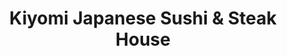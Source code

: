 ---
layout: place
title: "Kiyomi Japanese Sushi & Steak House"
permalink: /maryland/bel-air/kiyomi-japanese-sushi-steak-house.html
stateAbbr: MD
stateName: Maryland
cityName: Bel Air
seo:
  name: "Kiyomi Japanese Sushi & Steak House"
  type: Restaurant
  links: null
description: "Kiyomi Japanese Sushi & Steak House serves delicious sushi in Bel Air, Maryland. Try fresh Japanese dishes for a great dining experience. "
place_id: ChIJDaT_i5vex4kRVLzqF2jv9NU
photos:
  - name: >-
      places/ChIJDaT_i5vex4kRVLzqF2jv9NU/photos/AeeoHcKWsCsOWnrAw6-C0PwbPer4GqTGpEjTe17Y980E_rj7ZOVyUoose4plT88n4bhVZRr4r092x6KBBAYwC5GMtTFuyr7lS8RZMFbVC4Wz-ist5K5BxDpSpTCPJ8sOGAXmyWp38KVDlsboYErC7BdHk7PheFqDA1xzgf6SMvUjau-YP2QQnoh6RhA8qlC_3j4sN28U7L-hmoXx3Izz8QWCeRZL5uvKEVNQHKdjN0of2RsWXkfJruEXQPBvvhbNg5zrur6QAgDiUdEJuVwZ-CJ04jYJDVixfIeCzDbwyAV9qHBiROx30UO-W3WKFNMt4Xn-O6UDJZJA7oHAqgqPKfWIpL5FT0HP77q1J9mLrUGV2MYCbSUI5hLuurmY8ilheqyv312mIJ-X8_TYSmCuhSg4XtOuEsEIzbdkTZI8BV1uXBQ
    widthPx: 4032
    heightPx: 3024
    authorAttributions:
      - displayName: Chuma Enwonwu
        uri: https://maps.google.com/maps/contrib/107734772052720204921
        photoUri: >-
          https://lh3.googleusercontent.com/a-/ALV-UjV8BvHNaQYBeUFdeEDtoYnC7A44xafcahszc_u0wQRXdx3Ovtow=s100-p-k-no-mo
    flagContentUri: >-
      https://www.google.com/local/imagery/report/?cb_client=maps_api_places.places_api&image_key=!1e10!2sCIHM0ogKEICAgIC4x8SjeA&hl=en-US
    googleMapsUri: >-
      https://www.google.com/maps/place//data=!3m4!1e2!3m2!1sCIHM0ogKEICAgIC4x8SjeA!2e10!4m2!3m1!1s0x89c7de9b8bffa40d:0xd5f4ef6817eabc54
  - name: >-
      places/ChIJDaT_i5vex4kRVLzqF2jv9NU/photos/AeeoHcKcpBod1tN68XQfiQkUSLM7veZEeHovInrgCupyuizHhXXtNpK69g2MsmJSo45MaQglCKgqMegKjZYI6BzIDLlBdBlDW-G1wgByHg-JSgosyW6BF8nx8qrwk1pZPJyZ_9wGRahB8rrkxciQ5kFWKXKLs_PES-nfx5efBdDSMMabMkibLi22rDBi-zv0rC9594zfolU3tx3IbtE626yt2_BmXzOrcUtvw1KKEuk1GSRBF0Ha9VgILx6we7_koE3ZaZlZuLhHNG2tSppvHLsofOaea1ZqDdoIrdyyhQDSQrN6T47BYS9ZH8qiGIvymLlaZingRz_4O0_HtmIWM17HlPV2dewaXWCKlP_fGRD6k2KeHQbtWK0O_Z6gsBDQC8SHH4Z5W3QipZG5Ybyi4k5gjOU7KrT5Zg6Mz6QTVPScbbTgntiw
    widthPx: 4800
    heightPx: 3599
    authorAttributions:
      - displayName: Jason Ritterstein
        uri: https://maps.google.com/maps/contrib/104801797056477639682
        photoUri: >-
          https://lh3.googleusercontent.com/a/ACg8ocLw5Vc2UK5Nnr6MBTOv_7jY49Y4JfoIjCFSWU8AE4BVPgKEVg=s100-p-k-no-mo
    flagContentUri: >-
      https://www.google.com/local/imagery/report/?cb_client=maps_api_places.places_api&image_key=!1e10!2sCIHM0ogKEICAgICmqIaq1QE&hl=en-US
    googleMapsUri: >-
      https://www.google.com/maps/place//data=!3m4!1e2!3m2!1sCIHM0ogKEICAgICmqIaq1QE!2e10!4m2!3m1!1s0x89c7de9b8bffa40d:0xd5f4ef6817eabc54
  - name: >-
      places/ChIJDaT_i5vex4kRVLzqF2jv9NU/photos/AeeoHcJb7o--1_E4TSolfOayW5VlpqVZhb-Lvk8XMEPR1GJ433yjwL_QbZPdXaTUJ-p1LCSGey2fgo1GydiUucLiFyulL4H4-rbv_lfzdDlOKja9Up37gxuXo-qpckn_MXmQoSo5ICFqoBhgj9b_zQLt2r95utjrmxnSMvU_GS_NIhBfLXp54bS0zKEHaj7cwcT8Fp4mkkwZI3PpacGs7P2vakItyjlls6gHbKmoWE_E-IinTun9qe7l-tYQZHwzgqyCpEyej7YPdpO9vu9RqTo2k85_NUk5k2v_RI6HFV8y0TrL2oLYOIfYRTETLjtXbBFIY2zD68qHpgRvVtyspDOEqdZluXGcqXAgf3e1GUsSPI7YoGr-hZQwnJLvHOqFSgB18Z7osUi5RCl1wyikzTcXohvhJgLFDVagPN6A0ly0CP4R7w
    widthPx: 4160
    heightPx: 3120
    authorAttributions:
      - displayName: JB Lighter
        uri: https://maps.google.com/maps/contrib/110062414445364571148
        photoUri: >-
          https://lh3.googleusercontent.com/a-/ALV-UjX2GrRc40niUwCqVHuh5OFVI91gWkp8AsyorymdE06DXmvNjjaQCw=s100-p-k-no-mo
    flagContentUri: >-
      https://www.google.com/local/imagery/report/?cb_client=maps_api_places.places_api&image_key=!1e10!2sCIHM0ogKEICAgMDgyfOCcw&hl=en-US
    googleMapsUri: >-
      https://www.google.com/maps/place//data=!3m4!1e2!3m2!1sCIHM0ogKEICAgMDgyfOCcw!2e10!4m2!3m1!1s0x89c7de9b8bffa40d:0xd5f4ef6817eabc54
  - name: >-
      places/ChIJDaT_i5vex4kRVLzqF2jv9NU/photos/AeeoHcICBRQuY7PKkh1m256QIzNcLmHpPysfZwOW5vEUDmUSpJ79h3TAzFqdxSMKFRaJjDR73Pb3cS0sphamWq47s0auSSJZ5txd7_x92p6iM4e9_2mnAkilP1BgiTYGc9II7J1KJrK7wGpczwY0M6aKeAqk7nXuiPq7tZLLDQqjb9XJ-Xz4g6t4vNCzpHEGadYOnjqofO91JvoeMkxnb2QXoR1Y8a0Rna6OswC-o-TahYccoWbRuFVyNY4qsp-aYF0YASC6dlFUy8-xinl5OuiPNv-GJ_QZVL-GyDLbIJyqL-Idv-lpmtczyBdpc4GP_QbQMtiZSRSm_Oh1TZZLP9I_XC9b958gKmKoAnbCz8Ro0hjLV2Rc-3daCAK3gNbJ8nXP4tboBwn5F2Bl6s-0hLHagfAFeyOU_715Bb6cBDJ3Mj61hL8T
    widthPx: 3024
    heightPx: 4032
    authorAttributions:
      - displayName: Teresa Jones
        uri: https://maps.google.com/maps/contrib/115913492336098120350
        photoUri: >-
          https://lh3.googleusercontent.com/a-/ALV-UjUsWKHLAHO8lCOro2Ph8Mj42K4MUgu_vNUL93edU99jpkyJWzw=s100-p-k-no-mo
    flagContentUri: >-
      https://www.google.com/local/imagery/report/?cb_client=maps_api_places.places_api&image_key=!1e10!2sCIHM0ogKEICAgIDLnofS2AE&hl=en-US
    googleMapsUri: >-
      https://www.google.com/maps/place//data=!3m4!1e2!3m2!1sCIHM0ogKEICAgIDLnofS2AE!2e10!4m2!3m1!1s0x89c7de9b8bffa40d:0xd5f4ef6817eabc54
  - name: >-
      places/ChIJDaT_i5vex4kRVLzqF2jv9NU/photos/AeeoHcLvKGVQh_qJGNhh4e4QZLt4gCrTqNSnLje3T8u1iQbjC-qM1lYHd97RCfy8xT6CAV0vHHbpK6152GLvmg1C4ssLYtKK9KKkGe9iuQlgYqxdfK2p_W5m8RBkytCiprdv9TLxl9kicpo_UI9wH5JLFoFxM4tX_Oyhr0pFJpU77H7K9CubeKlPg7fGA74V_uzJkWE9To2iD8tPpZ_ra1gzGq0-AZEcctXfziVj0ADv71SvW2H-qXvLfLOxUYUFdOK-UJK_Qeu4yuHbpC8D8cifP7BQJSYRATli_qSpOu8rR18MX74g1XieZxqbGs8gLOUqVmeca9Fvb0eqVVosEQn8KGYd_9HlSWSEEJVCf2XUH3KUCAkc5wJahz5OU7Y70gFGKMIPVBqi90j5eXZ7evCzueAxaanP71PtlDgyk-vYPYALbvdn
    widthPx: 4800
    heightPx: 3630
    authorAttributions:
      - displayName: Sarah B
        uri: https://maps.google.com/maps/contrib/101790425600340414759
        photoUri: >-
          https://lh3.googleusercontent.com/a/ACg8ocK_qxhYxwTUdmGhf52MqJENBwtroAeyt1XiE57y6WKB6iIjEg=s100-p-k-no-mo
    flagContentUri: >-
      https://www.google.com/local/imagery/report/?cb_client=maps_api_places.places_api&image_key=!1e10!2sCIHM0ogKEICAgMDI6s_dsgE&hl=en-US
    googleMapsUri: >-
      https://www.google.com/maps/place//data=!3m4!1e2!3m2!1sCIHM0ogKEICAgMDI6s_dsgE!2e10!4m2!3m1!1s0x89c7de9b8bffa40d:0xd5f4ef6817eabc54
  - name: >-
      places/ChIJDaT_i5vex4kRVLzqF2jv9NU/photos/AeeoHcJXgW-en2vRxLtlkfVA7o7oNsYrT6RG2XtKZvF41-tknOIS_uh1THDNCAiqWZfbGIRxotm_ry6wvWCQHatgNKCHP7mShNeviGRbgFH2puE65GyQzXlHDnxxVABjVeUssopdggKmKvXE5sbTwD4Q4y-Cw2M8G6ZwIvFtMvyr5o8JNOYWsl1FCCbBdK80LAvM19dkCEGqA-ReuoddrmDh8rzAjZLhpn7L9xOt9hVv4IgF_umSOUSYW4Zz7KRrCAPfs6N3h8gN1tasjo6RVnhuPs7cbLGwDSYgkJ7oWRnBOhIRWLQbOC4EJfq-lTv950fLQYB9vye7gqMeyCOi_KRWNjDEnKvLE5kuupPINLn6nSoaXRi1vHqITXiTlbIFWSYyowImuyDJFHUByqkhgYSXlCsN2yh1gCtM5G8onNesKhjaXg
    widthPx: 4160
    heightPx: 3120
    authorAttributions:
      - displayName: JB Lighter
        uri: https://maps.google.com/maps/contrib/110062414445364571148
        photoUri: >-
          https://lh3.googleusercontent.com/a-/ALV-UjX2GrRc40niUwCqVHuh5OFVI91gWkp8AsyorymdE06DXmvNjjaQCw=s100-p-k-no-mo
    flagContentUri: >-
      https://www.google.com/local/imagery/report/?cb_client=maps_api_places.places_api&image_key=!1e10!2sCIHM0ogKEICAgMDgqcn8BQ&hl=en-US
    googleMapsUri: >-
      https://www.google.com/maps/place//data=!3m4!1e2!3m2!1sCIHM0ogKEICAgMDgqcn8BQ!2e10!4m2!3m1!1s0x89c7de9b8bffa40d:0xd5f4ef6817eabc54
  - name: >-
      places/ChIJDaT_i5vex4kRVLzqF2jv9NU/photos/AeeoHcKJm1B_azgL-WV4uJ3UusV8yYBVNl_K7y_Rw9I5BophBhQRBQINa7-Pfsk1GejefMGz-lnH7G1aLZAzeIOWiyhgV2AZHct0uFUmH9W7RsWl5C1mw_22gMPL-ywBX8qiZGDStvfpTLnTgdB8CZohx6eypXfZlDH2ROAfaMNdX364KREV6dthez0mk4KWIxiwPI3r2nJf5cIvfES-j5XvVRYOgGHtV3AQiPsvfJQ7X-KhePvo85s-pJHuuoEJAaM8HZChqk7z2UPIHnWdnCLta_VJzbhtZQ_ZZSQGMU6q2RAiU_si_uZoIJCfUy13cxZDyap1LOqbEFZ-UONJXnGX2mNZBsNfAQSPfKi5UurGSy7_Ol688hDekgjKfvtlRapbuoc3X9GIUX82HCxPDACBHTzEleS_ZuD0KVGGRyq0tzHDgkXP
    widthPx: 4800
    heightPx: 2904
    authorAttributions:
      - displayName: Sarah B
        uri: https://maps.google.com/maps/contrib/101790425600340414759
        photoUri: >-
          https://lh3.googleusercontent.com/a/ACg8ocK_qxhYxwTUdmGhf52MqJENBwtroAeyt1XiE57y6WKB6iIjEg=s100-p-k-no-mo
    flagContentUri: >-
      https://www.google.com/local/imagery/report/?cb_client=maps_api_places.places_api&image_key=!1e10!2sCIHM0ogKEICAgMDI6s_d0gE&hl=en-US
    googleMapsUri: >-
      https://www.google.com/maps/place//data=!3m4!1e2!3m2!1sCIHM0ogKEICAgMDI6s_d0gE!2e10!4m2!3m1!1s0x89c7de9b8bffa40d:0xd5f4ef6817eabc54
  - name: >-
      places/ChIJDaT_i5vex4kRVLzqF2jv9NU/photos/AeeoHcK5S4xeaMejWRrRSOK4p30S584etD4rOPB0LrF4Dy5d_VoKMiHkLKUUgOY8QrDiP24pd82ZTVWJnP9GZWkr59jnZEoEjWwmAJ2qxi_vUsUTt423-37ZqRSAq1_ZD8iT3Exgp-IvtDTOGycHrLeO1sDS36FOZQe2ixokvLfKMwY9_NFdaLDV7WgFI1Emp5Y2z3q1PIUO0KJGAVqkdn2R-kIwpiy07LBaWJsdbn8m3nhMCexGPttJ6kt580ihIm7nGsmovjUb4hrxsbq-T8EqtFHZtcw7msdrUy19TEl1-rcrsMD-KtPab0zGgY-l3PCAzgXVa1E_LNnvtypHQLh3Eh3oM6u4GBTnKgj8cAfuNCz45yg45PrMD1uN96cgGzN3rMvrruwyhS69pWVOstnO9Nb0CFy3Y9EzGitAvm_GcVS63WSB
    widthPx: 4000
    heightPx: 1848
    authorAttributions:
      - displayName: B K
        uri: https://maps.google.com/maps/contrib/105634224356820419747
        photoUri: >-
          https://lh3.googleusercontent.com/a-/ALV-UjUJhEfD5qp3Mm6G_h4gDvX2H1SPkKBK3BgICxB_tFclULU8R29p_Q=s100-p-k-no-mo
    flagContentUri: >-
      https://www.google.com/local/imagery/report/?cb_client=maps_api_places.places_api&image_key=!1e10!2sCIHM0ogKEICAgICnvebS_AE&hl=en-US
    googleMapsUri: >-
      https://www.google.com/maps/place//data=!3m4!1e2!3m2!1sCIHM0ogKEICAgICnvebS_AE!2e10!4m2!3m1!1s0x89c7de9b8bffa40d:0xd5f4ef6817eabc54
  - name: >-
      places/ChIJDaT_i5vex4kRVLzqF2jv9NU/photos/AeeoHcIkBQrlpCN4mAHuP_T0jJXjE7I4Ki4C8qXFw1VMLBpDUYYa12FIeAosPksRD4rngEkOum3kNMSoUPb2hC9uU-xM-DTZ5gANIyDBs-_d1eUB_kvxAVX7rAJoecYnfzJd4ClVywgKauqrKtyCJWTLmA4bdbWH2ukMM4avbrQTO9wdAL3au4DG9JFsyZOtngJQlQbGbzxAHNdRM6bysTPKkcuqnQibqZ-Tey-YMBCjSwbfI04Y0t6s92xp9TudJHhuQWUga8BeijLT2u1PmCxOcrNa-OjHhQ1xhi123xnS05W37DTCKnEpGXS64kWW-Ri51wKmpIauDhFeVr-x0J96iKPqBD7cJef5cJd_5gGU3U2dwHgU9Ajza35Lb1YbrKdjXVOFPC2BB_CDRJIIilpPanuswfycSj8Sg7wOb-Wdq2Ecyw
    widthPx: 3024
    heightPx: 4032
    authorAttributions:
      - displayName: Jake
        uri: https://maps.google.com/maps/contrib/105010486190607145293
        photoUri: >-
          https://lh3.googleusercontent.com/a-/ALV-UjUgT8ZGJFh6lnnGEp4CXCjtyfzwvx-hoQBN2qRcL2qSOWPyP4Vo=s100-p-k-no-mo
    flagContentUri: >-
      https://www.google.com/local/imagery/report/?cb_client=maps_api_places.places_api&image_key=!1e10!2sCIHM0ogKEICAgICJ3MGSAg&hl=en-US
    googleMapsUri: >-
      https://www.google.com/maps/place//data=!3m4!1e2!3m2!1sCIHM0ogKEICAgICJ3MGSAg!2e10!4m2!3m1!1s0x89c7de9b8bffa40d:0xd5f4ef6817eabc54
  - name: >-
      places/ChIJDaT_i5vex4kRVLzqF2jv9NU/photos/AeeoHcIgTnY8V-DzVgpQ_OBCWs6GGTegZqTbiurgD81QPYOfPHOmuMeCQtKcjdXSYUl6c4rATJOgNascq_feAPI4TukTH4fAQaX7RzM6n5jyjv4xiZfD742mjT6une6SC3OcW6R37HuTm__xK-KIq5qbxzNzDvmgEbzDEmEqt0aPxY_CNt_yBIbquoF9fItT9I2xNCmdc5W2RNOWQ4o7CTXWl--zrKdl2x8kxCYupRCPfUypQVUCNFWfK0ZoS-jdBPeuYdRFNyHDgpGBiGafIRc8JNrRKq3eOqtsoJx9LRb1wuBkeFxb92qCwaq4AV2bY5EIiNsBLeGXY96MeteK0n8sY0aDcVbKRkgYeEByzKDmRBIJb_XnZlRQoSf3gvc-0DJQE4wX-6Z8Y3V2-f89SFwz3Fih0Ga4vWbsTZPocooC-4KYjhJl
    widthPx: 3000
    heightPx: 4000
    authorAttributions:
      - displayName: Longsnows Moon
        uri: https://maps.google.com/maps/contrib/105384744731221946121
        photoUri: >-
          https://lh3.googleusercontent.com/a-/ALV-UjX0JNKQf2Zy78vOGV3JUq-cVOWD2v2FUgfp3JNQv7QDjsmdgSjzCA=s100-p-k-no-mo
    flagContentUri: >-
      https://www.google.com/local/imagery/report/?cb_client=maps_api_places.places_api&image_key=!1e10!2sCIHM0ogKEICAgIDl8-iSzgE&hl=en-US
    googleMapsUri: >-
      https://www.google.com/maps/place//data=!3m4!1e2!3m2!1sCIHM0ogKEICAgIDl8-iSzgE!2e10!4m2!3m1!1s0x89c7de9b8bffa40d:0xd5f4ef6817eabc54
address: 1443 Rock Spring Rd, Bel Air, MD 21014, USA
street: 1443 Rock Spring Rd
city: Bel Air
state: MD
zip: '21014'
country: USA
neighborhood: null
latitude: '39.557814'
longitude: '-76.368228'
accessibility_options:
  wheelchairAccessibleParking: true
  wheelchairAccessibleEntrance: true
  wheelchairAccessibleRestroom: true
  wheelchairAccessibleSeating: true
business_status: OPERATIONAL
name: Kiyomi Japanese Sushi & Steak House
google_maps_links:
  directionsUri: >-
    https://www.google.com/maps/dir//''/data=!4m7!4m6!1m1!4e2!1m2!1m1!1s0x89c7de9b8bffa40d:0xd5f4ef6817eabc54!3e0
  placeUri: https://maps.google.com/?cid=15417210654752947284
  writeAReviewUri: >-
    https://www.google.com/maps/place//data=!4m3!3m2!1s0x89c7de9b8bffa40d:0xd5f4ef6817eabc54!12e1
  reviewsUri: >-
    https://www.google.com/maps/place//data=!4m4!3m3!1s0x89c7de9b8bffa40d:0xd5f4ef6817eabc54!9m1!1b1
  photosUri: >-
    https://www.google.com/maps/place//data=!4m3!3m2!1s0x89c7de9b8bffa40d:0xd5f4ef6817eabc54!10e5
primary_type: Asian Restaurant
opening_hours:
  regular: null
  current: null
secondary_opening_hours:
  regular:
    weekdayDescriptions: null
    type: null
  current:
    weekdayDescriptions: null
    type: null
phone: null
price_level: null
price_range: null
rating: null
rating_count: 0
website: null
reviews: null
parking_options: null
payment_options: null
allow_dogs: null
curbside_pickup: null
delivery: null
dine_in: null
good_for_children: null
good_for_groups: null
good_for_sports: null
live_music: null
menu_for_children: null
outdoor_seating: null
reservable: null
restroom: null
serves_beer: null
serves_breakfast: null
serves_brunch: null
serves_cocktails: null
serves_coffee: null
serves_dinner: null
serves_dessert: null
serves_lunch: null
serves_vegetarian_food: null
serves_wine: null
takeout: null
update_category: essentials
summary: null

---